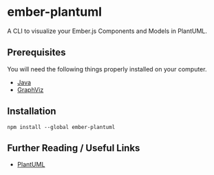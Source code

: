 # ember-plantuml

A CLI to visualize your Ember.js Components and Models in PlantUML.

## Prerequisites

You will need the following things properly installed on your computer.

* [Java](https://www.java.com/en/download/help/index_installing.html)
* [GraphViz](https://graphviz.org/)

## Installation

```
npm install --global ember-plantuml
```


## Further Reading / Useful Links

* [PlantUML](https://plantuml.com/)
